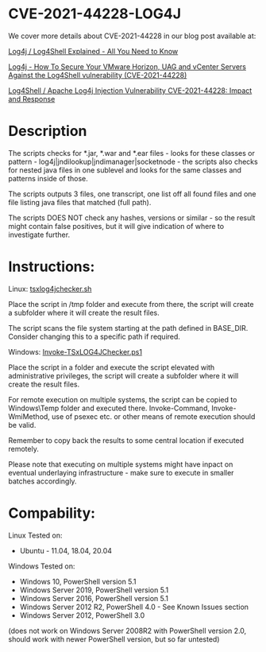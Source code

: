 # CVE-2021-44228-LOG4J
We cover more details about CVE-2021-44228 in our blog post available at:

[Log4j / Log4Shell Explained - All You Need to Know](https://www.truesec.com/hub/blog/log4j-log4shell-explained-all-you-need-to-know)

[Log4j - How To Secure Your VMware Horizon, UAG and vCenter Servers Against the Log4Shell vulnerability (CVE-2021-44228)](https://www.truesec.com/hub/blog/how-to-secure-your-vmware-horizon-servers-against-log4shell-cve-2021-44228)

[Log4Shell / Apache Log4j Injection Vulnerability CVE-2021-44228: Impact and Response](https://www.truesec.com/hub/blog/apache-log4j-injection-vulnerability-cve-2021-44228-impact-and-response)

# Description
The scripts checks for *.jar, *.war and *.ear files - looks for these classes or pattern - log4j|jndilookup|jndimanager|socketnode - the scripts also checks for nested java files in one sublevel and looks for the same classes and patterns inside of those.
 
The scripts outputs 3 files, one transcript, one list off all found files and one file listing java files that matched (full path).
 
The scripts DOES NOT check any hashes, versions or similar - so the result might contain false positives, but it will give indication of where to investigate further.

# Instructions:
Linux: 
[tsxlog4jchecker.sh](https://github.com/Truesec/CSIRT/blob/main/CVE-2021-44228-LOG4J/tsxlog4jchecker.sh)

Place the script in /tmp folder and execute from there, the script will create a subfolder where it will create the result files.

The script scans the file system starting at the path defined in BASE_DIR. Consider changing this to a specific path if required.

Windows:
[Invoke-TSxLOG4JChecker.ps1](https://github.com/Truesec/CSIRT/blob/main/CVE-2021-44228-LOG4J/Invoke-TSxLOG4JChecker.ps1)

Place the script in a folder and execute the script elevated with administrative privileges, the script will create a subfolder where it will create the result files.

For remote execution on multiple systems, the script can be copied to Windows\Temp folder and executed there. Invoke-Command, Invoke-WmiMethod, use of psexec etc. or other means of remote execution should be valid.

Remember to copy back the results to some central location if executed remotely.

Please note that executing on multiple systems might have inpact on eventual underlaying infrastructure - make sure to execute in smaller batches accordingly.

# Compability:
Linux
Tested on:
- Ubuntu - 11.04, 18.04, 20.04

Windows
Tested on:
- Windows 10, PowerShell version 5.1
- Windows Server 2019, PowerShell version 5.1
- Windows Server 2016, PowerShell version 5.1
- Windows Server 2012 R2, PowerShell 4.0 - See Known Issues section
- Windows Server 2012, PowerShell 3.0

(does not work on Windows Server 2008R2 with PowerShell version 2.0, should work with newer PowerShell version, but so far untested)